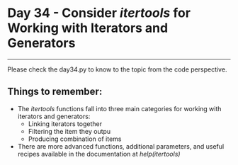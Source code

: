 # Day 34 - Consider _itertools_ for Working with Iterators and Generators

---

Please check the day34.py to know to the topic from the code perspective.

## Things to remember:

-   The _itertools_ functions fall into three main categories for working with iterators and generators:
    -   Linking iterators together
    -   Filtering the item they outpu
    -   Producing combination of items
-   There are more advanced functions, additional parameters, and useful recipes available in the documentation at _help(itertools)_
